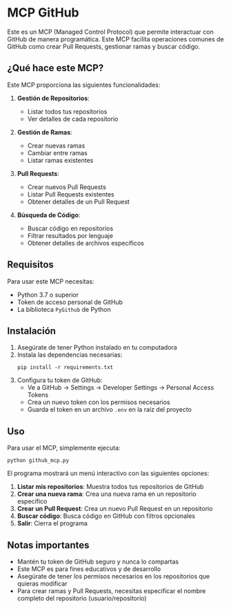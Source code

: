 # MCP GitHub

Este es un MCP (Managed Control Protocol) que permite interactuar con GitHub de manera programática. Este MCP facilita operaciones comunes de GitHub como crear Pull Requests, gestionar ramas y buscar código.

## ¿Qué hace este MCP?

Este MCP proporciona las siguientes funcionalidades:

1. **Gestión de Repositorios**:
   - Listar todos tus repositorios
   - Ver detalles de cada repositorio

2. **Gestión de Ramas**:
   - Crear nuevas ramas
   - Cambiar entre ramas
   - Listar ramas existentes

3. **Pull Requests**:
   - Crear nuevos Pull Requests
   - Listar Pull Requests existentes
   - Obtener detalles de un Pull Request

4. **Búsqueda de Código**:
   - Buscar código en repositorios
   - Filtrar resultados por lenguaje
   - Obtener detalles de archivos específicos

## Requisitos

Para usar este MCP necesitas:
- Python 3.7 o superior
- Token de acceso personal de GitHub
- La biblioteca `PyGithub` de Python

## Instalación

1. Asegúrate de tener Python instalado en tu computadora
2. Instala las dependencias necesarias:
   ```
   pip install -r requirements.txt
   ```
3. Configura tu token de GitHub:
   - Ve a GitHub → Settings → Developer Settings → Personal Access Tokens
   - Crea un nuevo token con los permisos necesarios
   - Guarda el token en un archivo `.env` en la raíz del proyecto

## Uso

Para usar el MCP, simplemente ejecuta:
```
python github_mcp.py
```

El programa mostrará un menú interactivo con las siguientes opciones:

1. **Listar mis repositorios**: Muestra todos tus repositorios de GitHub
2. **Crear una nueva rama**: Crea una nueva rama en un repositorio específico
3. **Crear un Pull Request**: Crea un nuevo Pull Request en un repositorio
4. **Buscar código**: Busca código en GitHub con filtros opcionales
5. **Salir**: Cierra el programa

## Notas importantes

- Mantén tu token de GitHub seguro y nunca lo compartas
- Este MCP es para fines educativos y de desarrollo
- Asegúrate de tener los permisos necesarios en los repositorios que quieras modificar
- Para crear ramas y Pull Requests, necesitas especificar el nombre completo del repositorio (usuario/repositorio) 